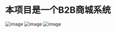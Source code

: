 # 本项目是一个B2B商城系统
![image](https://github.com/kobehaha/b2bBussiness/blob/master/webImage/01.png)
![image](https://github.com/kobehaha/b2bBussiness/blob/master/webImage/01.png)
![image](https://github.com/kobehaha/b2bBussiness/blob/master/webImage/01.png)
